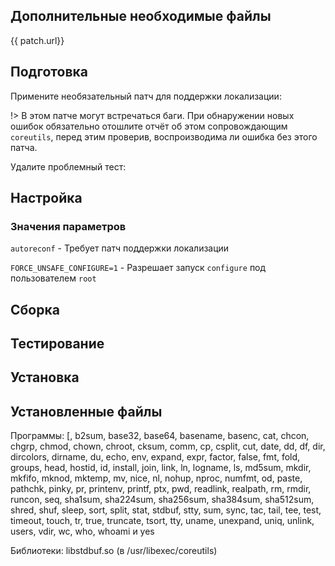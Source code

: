 <pkg :name="'coreutils'" instsize showsbu2></pkg>

## Дополнительные необходимые файлы

<a :href="patch.url">{{ patch.url}}</a>

## Подготовка

Примените необязательный патч для поддержки локализации:
<package-script :package="'coreutils'" :type="'patch'"></package-script>

!> В этом патче могут встречаться баги. При обнаружении новых ошибок обязательно отошлите отчёт об этом сопровождающим `coreutils`, перед этим проверив, воспроизводима ли ошибка без этого патча. 

Удалите проблемный тест:

<package-script :package="'coreutils'" :type="'prepare'"></package-script>

## Настройка
<package-script :package="'coreutils'" :type="'configure'"></package-script>

### Значения параметров

`autoreconf` - Требует патч поддержки локализации

`FORCE_UNSAFE_CONFIGURE=1` - Разрешает запуск `configure` под пользователем `root`

## Сборка
<package-script :package="'coreutils'" :type="'build'"></package-script>

## Тестирование
<package-script :package="'coreutils'" :type="'test'"></package-script>

## Установка
<package-script :package="'coreutils'" :type="'install'"></package-script>

## Установленные файлы

Программы: [, b2sum, base32, base64, basename, basenc, cat, chcon, chgrp, chmod, chown, chroot, cksum, comm, cp, csplit, cut, date, dd, df, dir, dircolors, dirname, du, echo, env, expand, expr, factor, false, fmt, fold, groups, head, hostid, id, install, join, link, ln, logname, ls, md5sum, mkdir, mkfifo, mknod, mktemp, mv, nice, nl, nohup, nproc, numfmt, od, paste, pathchk, pinky, pr, printenv, printf, ptx, pwd, readlink, realpath, rm, rmdir, runcon, seq, sha1sum, sha224sum, sha256sum, sha384sum, sha512sum, shred, shuf, sleep, sort, split, stat, stdbuf, stty, sum, sync, tac, tail, tee, test, timeout, touch, tr, true, truncate, tsort, tty, uname, unexpand, uniq, unlink, users, vdir, wc, who, whoami и yes

Библиотеки:  libstdbuf.so (в /usr/libexec/coreutils)

<script>
		new Vue({
		el: '#main',
		data: { patch: {} },
		mounted: function () {
				this.getPatch();
		},
		methods: {
			getPatch: function() {
					getPackage('coreutils-patch')
					.then(response => this.patch = response);
			},
		}
  })
</script>
